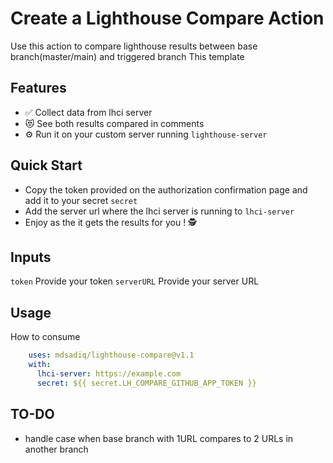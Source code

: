 # Create a Lighthouse Compare Action

Use this action to compare lighthouse results between base branch(master/main) and triggered branch
This template


## Features
- ✅ Collect data from lhci server
- 😻 See both results compared in comments
- ⚙️ Run it on your custom server running `lighthouse-server`


## Quick Start
- Copy the token provided on the authorization confirmation page and add it to your secret `secret`
- Add the server url where the lhci server is running to `lhci-server`
- Enjoy as the it gets the results for you ! 🕵️ 


## Inputs
`token`
Provide your token
`serverURL`
Provide your server URL

## Usage

How to consume

```yaml
    uses: mdsadiq/lighthouse-compare@v1.1
    with:
      lhci-server: https://example.com
      secret: ${{ secret.LH_COMPARE_GITHUB_APP_TOKEN }}
```

## TO-DO

  - handle case when base branch with 1URL compares to 2 URLs in another branch
